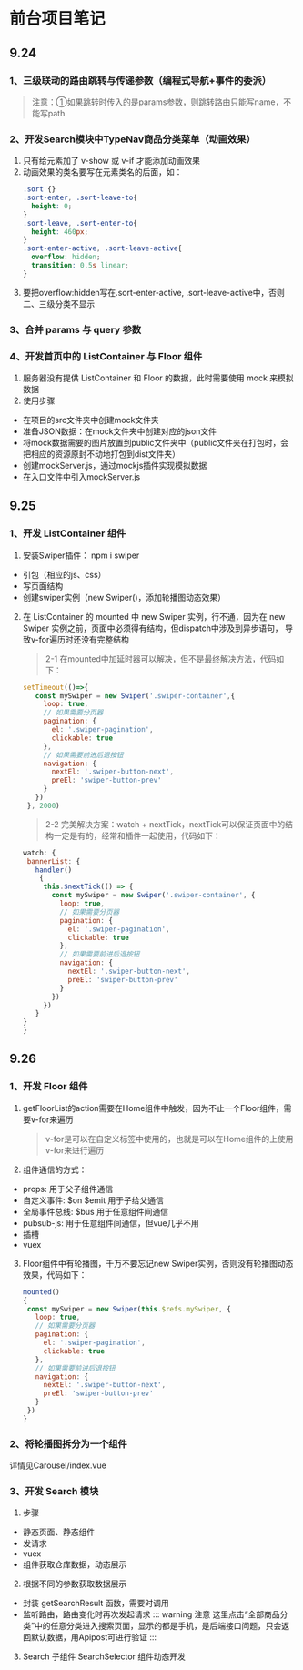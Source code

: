 # 前台项目笔记
## 9.24
### 1、三级联动的路由跳转与传递参数（编程式导航+事件的委派）
> 注意：①如果跳转时传入的是params参数，则跳转路由只能写name，不能写path

### 2、开发Search模块中TypeNav商品分类菜单（动画效果）
1. 只有给元素加了 v-show 或 v-if 才能添加动画效果
2. 动画效果的类名要写在元素类名的后面，如：
    ```css
    .sort {}
    .sort-enter, .sort-leave-to{
      height: 0;
    }
    .sort-leave, .sort-enter-to{
      height: 460px;
    }
    .sort-enter-active, .sort-leave-active{
      overflow: hidden;
      transition: 0.5s linear;
    }
   ```
3. 要把overflow:hidden写在.sort-enter-active, .sort-leave-active中，否则二、三级分类不显示

### 3、合并 params 与 query 参数

### 4、开发首页中的 ListContainer 与 Floor 组件
1. 服务器没有提供 ListContainer 和 Floor 的数据，此时需要使用 mock 来模拟数据
2. 使用步骤
- 在项目的src文件夹中创建mock文件夹
- 准备JSON数据：在mock文件夹中创建对应的json文件
- 将mock数据需要的图片放置到public文件夹中（public文件夹在打包时，会把相应的资源原封不动地打包到dist文件夹）
- 创建mockServer.js，通过mockjs插件实现模拟数据
- 在入口文件中引入mockServer.js


## 9.25 
### 1、开发 ListContainer 组件
1. 安装Swiper插件： npm i swiper
- 引包（相应的js、css）
- 写页面结构
- 创建swiper实例（new Swiper()，添加轮播图动态效果）

2. 在 ListContainer 的 mounted 中 new Swiper 实例，行不通，因为在 new Swiper 实例之前，页面中必须得有结构，但dispatch中涉及到异步语句，
   导致v-for遍历时还没有完整结构
   > 2-1 在mounted中加延时器可以解决，但不是最终解决方法，代码如下：
   ```js
   setTimeout(()=>{
      const mySwiper = new Swiper('.swiper-container',{
        loop: true,
        // 如果需要分页器
        pagination: {
          el: '.swiper-pagination',
          clickable: true
        },
        // 如果需要前进后退按钮
        navigation: {
          nextEl: '.swiper-button-next',
          preEl: 'swiper-button-prev'
        }
      })
    }, 2000)
   ```
   > 2-2 完美解决方案：watch + nextTick，nextTick可以保证页面中的结构一定是有的，经常和插件一起使用，代码如下：
   ```js
   watch: {
    bannerList: {
      handler()
       {
        this.$nextTick(() => {
          const mySwiper = new Swiper('.swiper-container', {
            loop: true,
            // 如果需要分页器
            pagination: {
              el: '.swiper-pagination',
              clickable: true
            },
            // 如果需要前进后退按钮
            navigation: {
              nextEl: '.swiper-button-next',
              preEl: 'swiper-button-prev'
            }
          })
        })
      }
   }
   }
   ```


## 9.26
### 1、开发 Floor 组件
1. getFloorList的action需要在Home组件中触发，因为不止一个Floor组件，需要v-for来遍历
   > v-for是可以在自定义标签中使用的，也就是可以在Home组件的<Floor/>上使用v-for来进行遍历

2. 组件通信的方式：
- props: 用于父子组件通信
- 自定义事件: $on $emit 用于子给父通信
- 全局事件总线: $bus 用于任意组件间通信
- pubsub-js: 用于任意组件间通信，但vue几乎不用
- 插槽
- vuex

3. Floor组件中有轮播图，千万不要忘记new Swiper实例，否则没有轮播图动态效果，代码如下：
   ```js
   mounted()
   {
    const mySwiper = new Swiper(this.$refs.mySwiper, {
      loop: true,
      // 如果需要分页器
      pagination: {
        el: '.swiper-pagination',
        clickable: true
      },
      // 如果需要前进后退按钮
      navigation: {
        nextEl: '.swiper-button-next',
        preEl: 'swiper-button-prev'
      }
    })
   }
   ```

### 2、将轮播图拆分为一个组件
   详情见Carousel/index.vue

### 3、开发 Search 模块
1. 步骤
- 静态页面、静态组件
- 发请求
- vuex
- 组件获取仓库数据，动态展示

2. 根据不同的参数获取数据展示
- 封装 getSearchResult 函数，需要时调用
- 监听路由，路由变化时再次发起请求
::: warning 注意
   这里点击“全部商品分类”中的任意分类进入搜索页面，显示的都是手机，是后端接口问题，只会返回默认数据，用Apipost可进行验证
:::

3. Search 子组件 SearchSelector 组件动态开发


